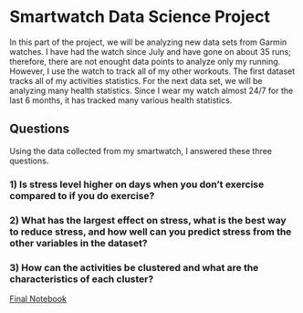 # Smartwatch Data Science Project
In this part of the project, we will be analyzing new data sets from Garmin watches. I have had the watch since July and have gone on about 35 runs; therefore, there are not enought data points to analyze only my running. However, I use the watch to track all of my other workouts. The first dataset tracks all of my activities statistics. For the next data set, we will be analyzing many health statistics. Since I wear my watch almost 24/7 for the last 6 months, it has tracked many various health statistics.
## Questions
Using the data collected from my smartwatch, I answered these three questions.
### 1) Is stress level higher on days when you don’t exercise compared to if you do exercise?
### 2) What has the largest effect on stress, what is the best way to reduce stress, and how well can you predict stress from the other variables in the dataset?
### 3) How can the activities be clustered and what are the characteristics of each cluster?

[Final Notebook](Final_CPSC392.ipynb)
